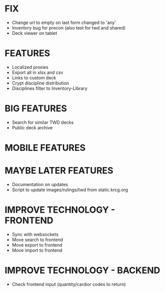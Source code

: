 # FIX
* Change url to empty on last form changed to 'any'
* Inventory bug for precon (also test for twd and shared)
* Deck viewer on tablet

# FEATURES
* Localized proxies
* Export all in xlsx and csv
* Links to custom deck
* Crypt discipline distribution
* Disciplines filter to Inventory-Library

# BIG FEATURES
* Search for similar TWD decks
* Public deck archive

# MOBILE FEATURES

# MAYBE LATER FEATURES
* Documentation on updates
* Script to update images/rulings/twd from static.krcg.org

# IMPROVE TECHNOLOGY - FRONTEND
* Sync with websockets
* Move search to frontend
* Move export to frontend
* Move import to frontend

# IMPROVE TECHNOLOGY - BACKEND
* Check frontend input (quantity/cardior codes to return)
